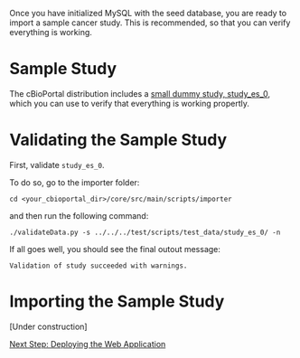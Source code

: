 Once you have initialized MySQL with the seed database, you are ready to import a sample cancer study.  This is recommended, so that you can verify everything is working.

# Sample Study

The cBioPortal distribution includes a [small dummy study, study_es_0](https://github.com/cBioPortal/cbioportal/tree/master/core/src/test/scripts/test_data/study_es_0), which you can use to verify that everything is working propertly.

# Validating the Sample Study

First, validate `study_es_0`.

To do so, go to the importer folder: 

```
cd <your_cbioportal_dir>/core/src/main/scripts/importer
```

and then run the following command:

```
./validateData.py -s ../../../test/scripts/test_data/study_es_0/ -n
```

If all goes well, you should see the final outout message:

```
Validation of study succeeded with warnings.
```

# Importing the Sample Study

[Under construction]

[Next Step: Deploying the Web Application](Deploying.md)
